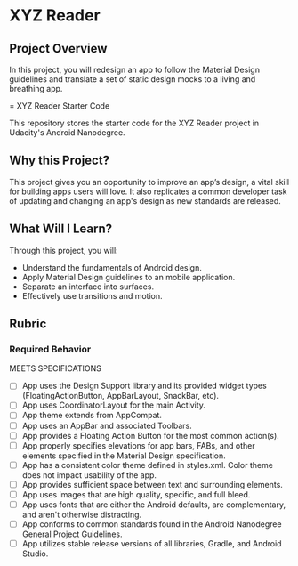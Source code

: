 # XYZ Reader

## Project Overview

In this project, you will redesign an app to follow the Material Design guidelines and translate 
a set of static design mocks to a living and breathing app.

= XYZ Reader Starter Code

This repository stores the starter code for the XYZ Reader project in 
Udacity's Android Nanodegree.


## Why this Project?
This project gives you an opportunity to improve an app’s design, a vital skill for building apps 
users will love. It also replicates a common developer task of updating and changing an app's 
design as new standards are released.

## What Will I Learn?
Through this project, you will:

* Understand the fundamentals of Android design.
* Apply Material Design guidelines to an mobile application.
* Separate an interface into surfaces.
* Effectively use transitions and motion.

## Rubric 

### Required Behavior

MEETS SPECIFICATIONS

- [ ] App uses the Design Support library and its provided widget types (FloatingActionButton, AppBarLayout, SnackBar, etc).
- [ ] App uses CoordinatorLayout for the main Activity.
- [ ] App theme extends from AppCompat.
- [ ] App uses an AppBar and associated Toolbars.
- [ ] App provides a Floating Action Button for the most common action(s).
- [ ] App properly specifies elevations for app bars, FABs, and other elements specified in the Material Design specification.
- [ ] App has a consistent color theme defined in styles.xml. Color theme does not impact usability of the app.
- [ ] App provides sufficient space between text and surrounding elements.
- [ ] App uses images that are high quality, specific, and full bleed.
- [ ] App uses fonts that are either the Android defaults, are complementary, and aren't otherwise distracting.
- [ ] App conforms to common standards found in the Android Nanodegree General Project Guidelines.
- [ ] App utilizes stable release versions of all libraries, Gradle, and Android Studio.
